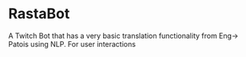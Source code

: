 # RastaBot
A Twitch Bot that has a very basic translation functionality from Eng-> Patois using NLP. For user interactions
